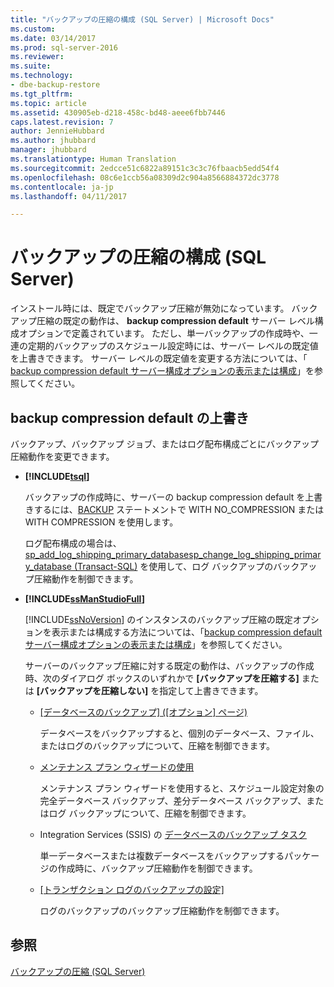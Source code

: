 ```yaml
---
title: "バックアップの圧縮の構成 (SQL Server) | Microsoft Docs"
ms.custom: 
ms.date: 03/14/2017
ms.prod: sql-server-2016
ms.reviewer: 
ms.suite: 
ms.technology:
- dbe-backup-restore
ms.tgt_pltfrm: 
ms.topic: article
ms.assetid: 430905eb-d218-458c-bd48-aeee6fbb7446
caps.latest.revision: 7
author: JennieHubbard
ms.author: jhubbard
manager: jhubbard
ms.translationtype: Human Translation
ms.sourcegitcommit: 2edcce51c6822a89151c3c3c76fbaacb5edd54f4
ms.openlocfilehash: 08c6e1ccb56a08309d2c904a8566884372dc3778
ms.contentlocale: ja-jp
ms.lasthandoff: 04/11/2017

---
```

# <a name="configure-backup-compression-sql-server"></a>バックアップの圧縮の構成 (SQL Server)
  インストール時には、既定でバックアップ圧縮が無効になっています。 バックアップ圧縮の既定の動作は、 **backup compression default** サーバー レベル構成オプションで定義されています。 ただし、単一バックアップの作成時や、一連の定期的バックアップのスケジュール設定時には、サーバー レベルの既定値を上書きできます。 サーバー レベルの既定値を変更する方法については、「 [backup compression default サーバー構成オプションの表示または構成](../../database-engine/configure-windows/view-or-configure-the-backup-compression-default-server-configuration-option.md)」を参照してください。  
  
## <a name="override-the-backup-compression-default"></a>backup compression default の上書き  
 バックアップ、バックアップ ジョブ、またはログ配布構成ごとにバックアップ圧縮動作を変更できます。  
  
-   **[!INCLUDE[tsql](../../includes/tsql-md.md)]**  
  
     バックアップの作成時に、サーバーの backup compression default を上書きするには、[BACKUP](../../t-sql/statements/backup-transact-sql.md) ステートメントで WITH NO_COMPRESSION または WITH COMPRESSION を使用します。  
  
     ログ配布構成の場合は、[sp_add_log_shipping_primary_database](../../relational-databases/system-stored-procedures/sp-add-log-shipping-primary-database-transact-sql.md)[sp_change_log_shipping_primary_database &#40;Transact-SQL&#41;](../../relational-databases/system-stored-procedures/sp-change-log-shipping-primary-database-transact-sql.md) を使用して、ログ バックアップのバックアップ圧縮動作を制御できます。  
  
-   **[!INCLUDE[ssManStudioFull](../../includes/ssmanstudiofull-md.md)]**  
  
     [!INCLUDE[ssNoVersion](../../includes/ssnoversion-md.md)] のインスタンスのバックアップ圧縮の既定オプションを表示または構成する方法については、「[backup compression default サーバー構成オプションの表示または構成](../../database-engine/configure-windows/view-or-configure-the-backup-compression-default-server-configuration-option.md)」を参照してください。  
  
     サーバーのバックアップ圧縮に対する既定の動作は、バックアップの作成時、次のダイアログ ボックスのいずれかで **[バックアップを圧縮する]** または **[バックアップを圧縮しない]** を指定して上書きできます。  
  
    -   [[データベースのバックアップ] ([オプション] ページ)](../../relational-databases/backup-restore/back-up-database-backup-options-page.md)  
  
         データベースをバックアップすると、個別のデータベース、ファイル、またはログのバックアップについて、圧縮を制御できます。  
  
    -   [メンテナンス プラン ウィザードの使用](../../relational-databases/maintenance-plans/use-the-maintenance-plan-wizard.md)  
  
         メンテナンス プラン ウィザードを使用すると、スケジュール設定対象の完全データベース バックアップ、差分データベース バックアップ、またはログ バックアップについて、圧縮を制御できます。  
  
    -   Integration Services (SSIS) の [データベースのバックアップ タスク](../../integration-services/control-flow/back-up-database-task.md)  
  
         単一データベースまたは複数データベースをバックアップするパッケージの作成時に、バックアップ圧縮動作を制御できます。  
  
    -   [[トランザクション ログのバックアップの設定]](../../relational-databases/databases/log-shipping-transaction-log-backup-settings.md)  
  
         ログのバックアップのバックアップ圧縮動作を制御できます。  
  
  
## <a name="see-also"></a>参照  
 [バックアップの圧縮 &#40;SQL Server&#41;](../../relational-databases/backup-restore/backup-compression-sql-server.md)  
  
  
